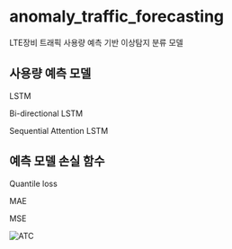 # anomaly_traffic_forecasting
LTE장비 트래픽 사용량 예측 기반 이상탐지 분류 모델

## 사용량 예측 모델

LSTM

Bi-directional LSTM

Sequential Attention LSTM

	
## 예측 모델 손실 함수

Quantile loss

MAE

MSE

![ATC](https://user-images.githubusercontent.com/37866322/101491426-10da5d80-39a7-11eb-86c4-365c83ad2e12.jpg)
